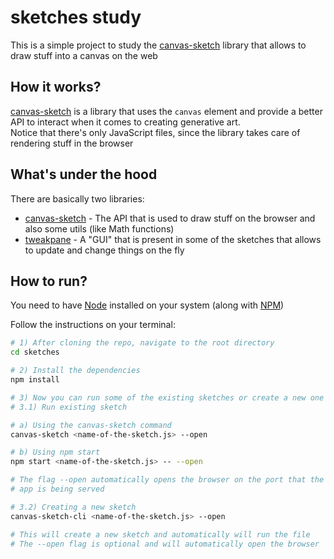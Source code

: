 # sketches study

This is a simple project to study the [canvas-sketch](https://github.com/mattdesl/canvas-sketch) library that allows to draw stuff into a canvas on the web


## How it works?   

[canvas-sketch](https://github.com/mattdesl/canvas-sketch) is a library that uses the `canvas` element and provide a better API to interact when it comes to creating generative art.   
Notice that there's only JavaScript files, since the library takes care of rendering stuff in the browser

## What's under the hood

There are basically two libraries:

- [canvas-sketch](https://github.com/mattdesl/canvas-sketch) - The API that is used to draw stuff on the browser and also some utils (like Math functions)
- [tweakpane](https://cocopon.github.io/tweakpane/) - A "GUI" that is present in some of the sketches that allows to update and change things on the fly


## How to run?

You need to have [Node](https://nodejs.org/en) installed on your system (along with [NPM](https://www.npmjs.com/))

Follow the instructions on your terminal:

```bash
# 1) After cloning the repo, navigate to the root directory
cd sketches

# 2) Install the dependencies
npm install

# 3) Now you can run some of the existing sketches or create a new one
# 3.1) Run existing sketch

# a) Using the canvas-sketch command
canvas-sketch <name-of-the-sketch.js> --open

# b) Using npm start
npm start <name-of-the-sketch.js> -- --open

# The flag --open automatically opens the browser on the port that the
# app is being served

# 3.2) Creating a new sketch
canvas-sketch-cli <name-of-the-sketch.js> --open

# This will create a new sketch and automatically will run the file
# The --open flag is optional and will automatically open the browser
```
